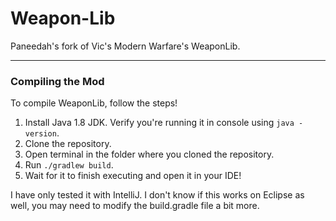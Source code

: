 # Weapon-Lib
Paneedah's fork of Vic's Modern Warfare's WeaponLib.

---

### Compiling the Mod

To compile WeaponLib, follow the steps!
  1) Install Java 1.8 JDK. Verify you're running it in console using `java -version`.
  2) Clone the repository.
  3) Open terminal in the folder where you cloned the repository.
  4) Run `./gradlew build`.
  5) Wait for it to finish executing and open it in your IDE!
  
I have only tested it with IntelliJ. I don't know if this works on Eclipse as well, you may need to modify the build.gradle file a bit more.
